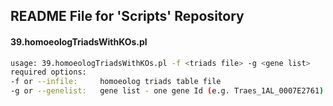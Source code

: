 ## README File for 'Scripts' Repository
#### 39.homoeologTriadsWithKOs.pl
```sh
usage: 39.homoeologTriadsWithKOs.pl -f <triads file> -g <gene list>
required options:
-f or --infile:		homoeolog triads table file
-g or --genelist:	gene list - one gene Id (e.g. Traes_1AL_0007E2761) per line
```
